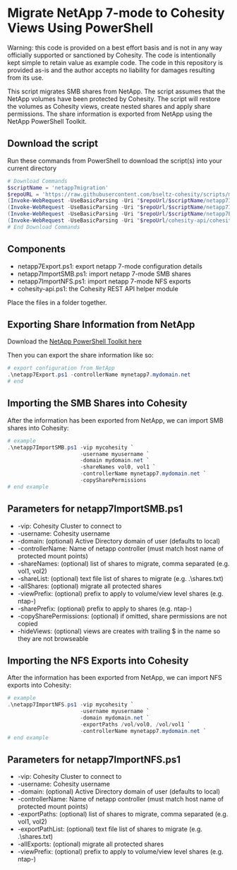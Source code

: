 # Migrate NetApp 7-mode to Cohesity Views Using PowerShell

Warning: this code is provided on a best effort basis and is not in any way officially supported or sanctioned by Cohesity. The code is intentionally kept simple to retain value as example code. The code in this repository is provided as-is and the author accepts no liability for damages resulting from its use.

This script migrates SMB shares from NetApp. The script assumes that the NetApp volumes have been protected by Cohesity. The script will restore the volumes as Cohesity views, create nested shares and apply share permissions. The share information is exported from NetApp using the NetApp PowerShell Toolkit.

## Download the script

Run these commands from PowerShell to download the script(s) into your current directory

```powershell
# Download Commands
$scriptName = 'netapp7migration'
$repoURL = 'https://raw.githubusercontent.com/bseltz-cohesity/scripts/master/powershell'
(Invoke-WebRequest -UseBasicParsing -Uri "$repoUrl/$scriptName/netapp7ImportSMB.ps1").content | Out-File "netapp7ImportSMB.ps1"; (Get-Content "netapp7ImportSMB.ps1") | Set-Content "netapp7ImportSMB.ps1"
(Invoke-WebRequest -UseBasicParsing -Uri "$repoUrl/$scriptName/netapp7ImportNFS.ps1").content | Out-File "netapp7ImportNFS.ps1"; (Get-Content "netapp7ImportNFS.ps1") | Set-Content "netapp7ImportNFS.ps1"
(Invoke-WebRequest -UseBasicParsing -Uri "$repoUrl/$scriptName/netapp7Export.ps1").content | Out-File "netapp7Export.ps1"; (Get-Content "netapp7Export.ps1") | Set-Content "netapp7Export.ps1"
(Invoke-WebRequest -UseBasicParsing -Uri "$repoUrl/cohesity-api/cohesity-api.ps1").content | Out-File cohesity-api.ps1; (Get-Content cohesity-api.ps1) | Set-Content cohesity-api.ps1
# End Download Commands
```

## Components

* netapp7Export.ps1: export netapp 7-mode configuration details
* netapp7ImportSMB.ps1: import netapp 7-mode SMB shares
* netapp7ImportNFS.ps1: import netapp 7-mode NFS exports
* cohesity-api.ps1: the Cohesity REST API helper module

Place the files in a folder together.

## Exporting Share Information from NetApp

Download the [NetApp PowerShell Toolkit here](https://mysupport.netapp.com/site/tools/tool-eula/5e58da8972f71828cfdf9cbb)

Then you can export the share information like so:

```powershell
# export configuration from NetApp
.\netapp7Export.ps1 -controllerName mynetapp7.mydomain.net
# end
```

## Importing the SMB Shares into Cohesity

After the information has been exported from NetApp, we can import SMB shares into Cohesity:

```powershell
# example
.\netapp7ImportSMB.ps1 -vip mycohesity `
                       -username myusername `
                       -domain mydomain.net `
                       -shareNames vol0, vol1 `
                       -controllerName mynetapp7.mydomain.net `
                       -copySharePermissions
# end example
```

## Parameters for netapp7ImportSMB.ps1

* -vip: Cohesity Cluster to connect to
* -username: Cohesity username
* -domain: (optional) Active Directory domain of user (defaults to local)
* -controllerName: Name of netapp controller (must match host name of protected mount points)
* -shareNames: (optional) list of shares to migrate, comma separated (e.g. vol1, vol2)
* -shareList: (optional) text file list of shares to migrate (e.g. .\shares.txt)
* -allShares: (optional) migrate all protected shares
* -viewPrefix: (optional) prefix to apply to volume/view level shares (e.g. ntap-)
* -sharePrefix: (optional) prefix to apply to shares (e.g. ntap-)
* -copySharePermissions: (optional) if omitted, share permissions are not copied
* -hideViews: (optional) views are creates with trailing $ in the name so they are not browseable

## Importing the NFS Exports into Cohesity

After the information has been exported from NetApp, we can import NFS exports into Cohesity:

```powershell
# example
.\netapp7ImportNFS.ps1 -vip mycohesity `
                       -username myusername `
                       -domain mydomain.net `
                       -exportPaths /vol/vol0, /vol/vol1 `
                       -controllerName mynetapp7.mydomain.net `
# end example
```

## Parameters for netapp7ImportNFS.ps1

* -vip: Cohesity Cluster to connect to
* -username: Cohesity username
* -domain: (optional) Active Directory domain of user (defaults to local)
* -controllerName: Name of netapp controller (must match host name of protected mount points)
* -exportPaths: (optional) list of shares to migrate, comma separated (e.g. vol1, vol2)
* -exportPathList: (optional) text file list of shares to migrate (e.g. .\shares.txt)
* -allExports: (optional) migrate all protected shares
* -viewPrefix: (optional) prefix to apply to volume/view level shares (e.g. ntap-)
